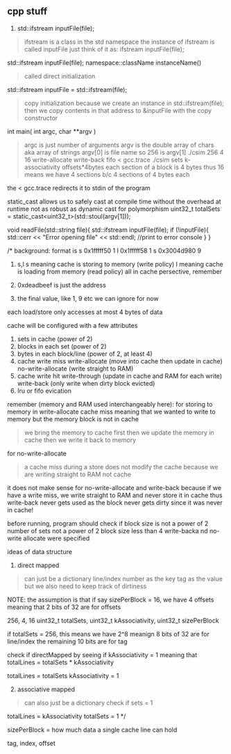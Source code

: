 ## cpp stuff
1. std::ifstream inputFile(file);
> ifstream is a class in the std namespace
> the instance of ifstream is called inputFile
> just think of it as:
ifstream inputFile(file);

std::ifstream inputFile(file);
namespace::className instanceName()
> called direct initialization

std::ifstream inputFile = std::ifstream(file);
> copy initialization
> because we create an instance in std::ifstream(file);
> then we copy contents in that address to &inputFile with the copy constructor

int main( int argc, char **argv )
> argc is just number of arguments
> argv is the double array of chars aka array of strings
> argv[0] is file name
> so 256 is argv[1]
./csim 256 4 16 write-allocate write-back fifo < gcc.trace
./csim sets k-associativity offsets*4bytes
> each section of a block is 4 bytes
> thus 16 means we have 4 sections b/c 4 sections of 4 bytes each 

the < gcc.trace redirects it to stdin of the program

static_cast allows us to safely cast at compile time without the overhead at runtime 
not as robust as dynamic cast for polymorphism
uint32_t totalSets = static_cast<uint32_t>(std::stoul(argv[1]));


void readFile(std::string file){
  std::ifstream inputFile(file);
  if (!inputFile){
    std::cerr << "Error opening file" << std::endl; //print to error console
  }
}

/*
background:
format is 
s 0x1fffff50 1
l 0x1fffff58 1
s 0x3004d980 9

1. s,l 
s meaning cache is storing to memory (write policy)
l meaning cache is loading from memory (read policy)
all in cache persective, remember

2. 0xdeadbeef is just the address

3. the final value, like 1, 9 etc we can ignore for now

each load/store only accesses at most 4 bytes of data

cache will be configured with a few attributes
1. sets in cache (power of 2)
2. blocks in each set (power of 2)
3. bytes in each block/line (power of 2, at least 4)
4. cache write miss
write-allocate (move into cache then update in cache) 
no-write-allocate (write straight to RAM)
5. cache write hit
write-through (update in cache and RAM for each write)
write-back (only write when dirty block evicted)
6. lru or fifo evication

remember (memory and RAM used interchangeably here):
for storing to memory in write-allocate cache miss
meaning that we wanted to write to memory but the memory block is not in cache
> we bring the memory to cache first
> then we update the memory in cache
> then we write it back to memory

for no-write-allocate
> a cache miss during a store does not modify the cache because we are writing
straight to RAM not cache

it does not make sense for no-write-allocate and write-back because
if we have a write miss, we write straight to RAM and never store it in cache
thus write-back never gets used as the block never gets dirty since it was never in cache!

before running, program should check if
block size is not a power of 2
number of sets not a power of 2
block size less than 4
write-backa nd no-write allocate were specified

ideas of data structure
1. direct mapped
> can just be a dictionary
line/index number as the key
tag as the value
but we also need to keep track of dirtiness

NOTE: the assumption is that if say sizePerBlock = 16, we have 4 offsets
meaning that 2 bits of 32 are for offsets

256, 4, 16
uint32_t totalSets, uint32_t kAssociativity, uint32_t sizePerBlock

if totalSets = 256, this means we have 2^8 
meanign 8 bits of 32 are for line/index
the remaining 10 bits are for tag

check if directMapped by seeing if kAssociativity = 1
meaning that totalLines = totalSets * kAssociativity

totalLines = totalSets
kAssociativity = 1

2. associative mapped
> can also just be a dictionary
check if sets = 1

totalLines = kAssociativity
totalSets = 1
*/

sizePerBlock = how much data a single cache line can hold

tag, index, offset